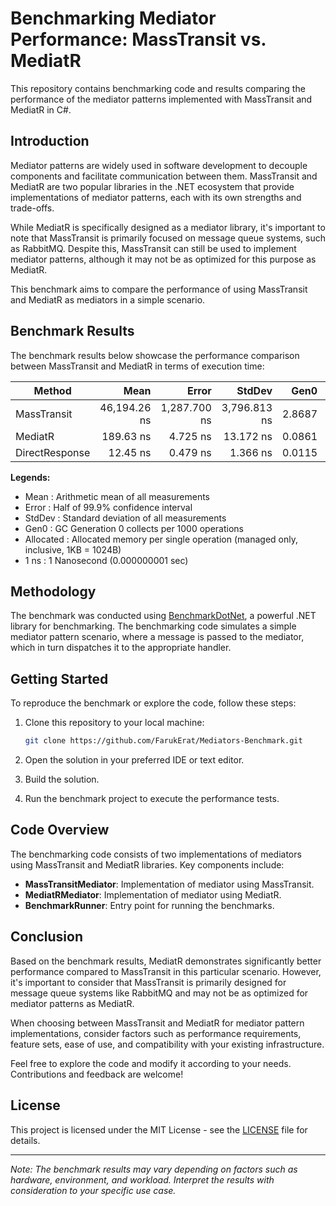 # Benchmarking Mediator Performance: MassTransit vs. MediatR

This repository contains benchmarking code and results comparing the performance of the mediator patterns implemented with MassTransit and MediatR in C#.

## Introduction

Mediator patterns are widely used in software development to decouple components and facilitate communication between them. MassTransit and MediatR are two popular libraries in the .NET ecosystem that provide implementations of mediator patterns, each with its own strengths and trade-offs.

While MediatR is specifically designed as a mediator library, it's important to note that MassTransit is primarily focused on message queue systems, such as RabbitMQ. Despite this, MassTransit can still be used to implement mediator patterns, although it may not be as optimized for this purpose as MediatR.

This benchmark aims to compare the performance of using MassTransit and MediatR as mediators in a simple scenario.

## Benchmark Results

The benchmark results below showcase the performance comparison between MassTransit and MediatR in terms of execution time:

| Method         | Mean         | Error        | StdDev       | Gen0   | Allocated |
|--------------- |-------------:|-------------:|-------------:|-------:|----------:|
| MassTransit    | 46,194.26 ns | 1,287.700 ns | 3,796.813 ns | 2.8687 |   11975 B |
| MediatR        |    189.63 ns |     4.725 ns |    13.172 ns | 0.0861 |     360 B |
| DirectResponse |     12.45 ns |     0.479 ns |     1.366 ns | 0.0115 |      48 B |

**Legends:**
- Mean   : Arithmetic mean of all measurements
- Error  : Half of 99.9% confidence interval
- StdDev : Standard deviation of all measurements
- Gen0   : GC Generation 0 collects per 1000 operations
- Allocated : Allocated memory per single operation (managed only, inclusive, 1KB = 1024B)
- 1 ns   : 1 Nanosecond (0.000000001 sec)

## Methodology

The benchmark was conducted using [BenchmarkDotNet](https://benchmarkdotnet.org/), a powerful .NET library for benchmarking. The benchmarking code simulates a simple mediator pattern scenario, where a message is passed to the mediator, which in turn dispatches it to the appropriate handler.

## Getting Started

To reproduce the benchmark or explore the code, follow these steps:

1. Clone this repository to your local machine:

   ```bash
   git clone https://github.com/FarukErat/Mediators-Benchmark.git
   ```

2. Open the solution in your preferred IDE or text editor.

3. Build the solution.

4. Run the benchmark project to execute the performance tests.

## Code Overview

The benchmarking code consists of two implementations of mediators using MassTransit and MediatR libraries. Key components include:

- **MassTransitMediator**: Implementation of mediator using MassTransit.
- **MediatRMediator**: Implementation of mediator using MediatR.
- **BenchmarkRunner**: Entry point for running the benchmarks.

## Conclusion

Based on the benchmark results, MediatR demonstrates significantly better performance compared to MassTransit in this particular scenario. However, it's important to consider that MassTransit is primarily designed for message queue systems like RabbitMQ and may not be as optimized for mediator patterns as MediatR.

When choosing between MassTransit and MediatR for mediator pattern implementations, consider factors such as performance requirements, feature sets, ease of use, and compatibility with your existing infrastructure.

Feel free to explore the code and modify it according to your needs. Contributions and feedback are welcome!

## License

This project is licensed under the MIT License - see the [LICENSE](LICENSE) file for details.

---

*Note: The benchmark results may vary depending on factors such as hardware, environment, and workload. Interpret the results with consideration to your specific use case.*
